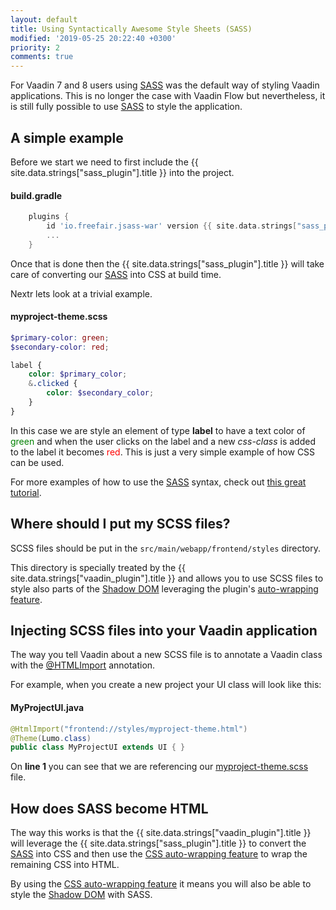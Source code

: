 ```yaml
---
layout: default
title: Using Syntactically Awesome Style Sheets (SASS)
modified: '2019-05-25 20:22:40 +0300'
priority: 2
comments: true
---
```


For Vaadin 7 and 8 users using [SASS](https://sass-lang.com) was the default way of styling Vaadin applications. This is no longer the case with Vaadin Flow
but nevertheless, it is still fully possible to use [SASS](https://sass-lang.com) to style the application.

## A simple example

Before we start we need to first include the {{ site.data.strings["sass_plugin"].title }} into the project.

#### build.gradle
```groovy
    plugins {
        id 'io.freefair.jsass-war' version {{ site.data.strings["sass_plugin"].version }}
        ...
    }
```

Once that is done then the {{ site.data.strings["sass_plugin"].title }} will take care of converting our [SASS](https://sass-lang.com) into CSS at build time.

Nextr lets look at a trivial example.

#### myproject-theme.scss
```scss
$primary-color: green;
$secondary-color: red;

label { 
    color: $primary_color;
    &.clicked { 
        color: $secondary_color; 
    } 
}
```

In this case we are style an element of type **label** to have a text color of <span style="color:green">green</span> and 
when the user clicks on the label and a new *css-class* is added to the label it becomes <span style="color:red">red</span>. This is just a very simple example of how CSS can be used.

For more examples of how to use the [SASS](https://sass-lang.com) syntax, check out [this great tutorial](https://sass-lang.com/guide).

## Where should I put my SCSS files?

SCSS files should be put in the ``src/main/webapp/frontend/styles`` directory. 

This directory is specially treated by the {{ site.data.strings["vaadin_plugin"].title }} and allows you to use SCSS files to style also parts of the [Shadow DOM](https://developers.google.com/web/fundamentals/web-components/shadowdom) leveraging the plugin's [auto-wrapping feature](#supporting-styling-shadow-dom-with-css-auto-wrapping). 

## Injecting SCSS files into your Vaadin application

The way you tell Vaadin about a new SCSS file is to annotate a Vaadin class with the [@HTMLImport](https://vaadin.com/api/platform/com/vaadin/flow/component/dependency/HtmlImport.html) annotation.

For example, when you create a new project your UI class will look like this:

#### MyProjectUI.java
```java
@HtmlImport("frontend://styles/myproject-theme.html")
@Theme(Lumo.class)
public class MyProjectUI extends UI { }
```

On **line 1** you can see that we are referencing our [myproject-theme.scss](#myprojectthemecss) file. 

## How does SASS become HTML

The way this works is that the {{ site.data.strings["vaadin_plugin"].title }} will leverage the  {{ site.data.strings["sass_plugin"].title }} to convert the 
[SASS](https://sass-lang.com) into CSS and then use the [CSS auto-wrapping feature](css.html#supporting-styling-shadow-dom-with-css-auto-wrapping) to wrap the remaining CSS into HTML.

By using the [CSS auto-wrapping feature](css.html#supporting-styling-shadow-dom-with-css-auto-wrapping) it means you will also be able to style the [Shadow DOM](https://developers.google.com/web/fundamentals/web-components/shadowdom) with SASS.

